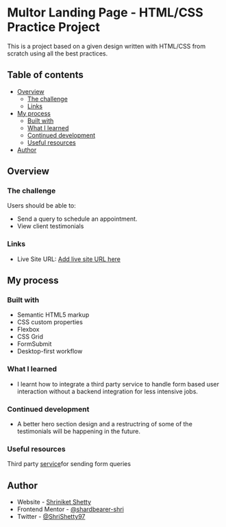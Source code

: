 # Multor Landing Page - HTML/CSS Practice Project

This is a project based on a given design written with HTML/CSS from scratch using all the best practices.


## Table of contents

- [Overview](#overview)
  - [The challenge](#the-challenge)
  - [Links](#links)
- [My process](#my-process)
  - [Built with](#built-with)
  - [What I learned](#what-i-learned)
  - [Continued development](#continued-development)
  - [Useful resources](#useful-resources)
- [Author](#author)

## Overview

### The challenge

Users should be able to:

- Send a query to schedule an appointment.
- View client testimonials

### Links

- Live Site URL: [Add live site URL here](https://multor-landing-page.netlify.app/)

## My process

### Built with

- Semantic HTML5 markup
- CSS custom properties
- Flexbox
- CSS Grid
- FormSubmit
- Desktop-first workflow

### What I learned

- I learnt how to integrate a third party service to handle form based user interaction without a backend integration for less intensive jobs.

### Continued development
- A better hero section design and a restructring of some of the testimonials will be happening in the future.

### Useful resources
Third party [service](https://formsubmit.co/)for sending form queries

## Author

- Website - [Shriniket Shetty](https://shriniket-shetty.netlify.app/)
- Frontend Mentor - [@shardbearer-shri](https://www.frontendmentor.io/profile/shardbearer-shri)
- Twitter - [@ShriShetty97](https://twitter.com/ShriShetty97)
